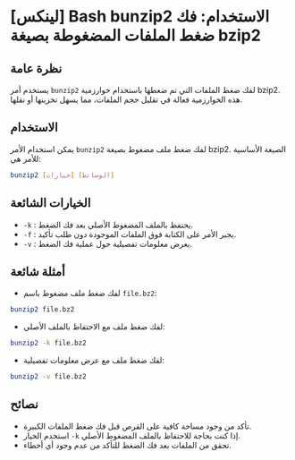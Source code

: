 # [لينكس] Bash bunzip2 الاستخدام: فك ضغط الملفات المضغوطة بصيغة bzip2

## نظرة عامة
يستخدم أمر `bunzip2` لفك ضغط الملفات التي تم ضغطها باستخدام خوارزمية bzip2. هذه الخوارزمية فعالة في تقليل حجم الملفات، مما يسهل تخزينها أو نقلها.

## الاستخدام
يمكن استخدام الأمر `bunzip2` لفك ضغط ملف مضغوط بصيغة bzip2. الصيغة الأساسية للأمر هي:

```bash
bunzip2 [خيارات] [الوسائط]
```

## الخيارات الشائعة
- `-k` : يحتفظ بالملف المضغوط الأصلي بعد فك الضغط.
- `-f` : يجبر الأمر على الكتابة فوق الملفات الموجودة دون طلب تأكيد.
- `-v` : يعرض معلومات تفصيلية حول عملية فك الضغط.

## أمثلة شائعة
- لفك ضغط ملف مضغوط باسم `file.bz2`:

```bash
bunzip2 file.bz2
```

- لفك ضغط ملف مع الاحتفاظ بالملف الأصلي:

```bash
bunzip2 -k file.bz2
```

- لفك ضغط ملف مع عرض معلومات تفصيلية:

```bash
bunzip2 -v file.bz2
```

## نصائح
- تأكد من وجود مساحة كافية على القرص قبل فك ضغط الملفات الكبيرة.
- استخدم الخيار `-k` إذا كنت بحاجة للاحتفاظ بالملف المضغوط الأصلي.
- تحقق من الملفات بعد فك الضغط للتأكد من عدم وجود أي أخطاء.